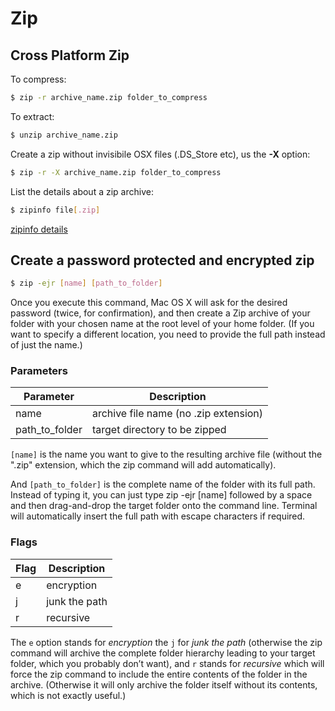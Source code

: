 # Zip

## Cross Platform Zip

To compress:
```bash
$ zip -r archive_name.zip folder_to_compress
```

To extract:
```bash
$ unzip archive_name.zip
```

Create a zip without invisibile OSX files (.DS_Store etc), us the **-X** option:
```bash
$ zip -r -X archive_name.zip folder_to_compress
```

List the details about a zip archive:
```bash
$ zipinfo file[.zip]
```

[zipinfo details](http://linux.about.com/library/cmd/blcmdl1_zipinfo.htm)

## Create a password protected and encrypted zip
```bash
$ zip -ejr [name] [path_to_folder]
```

Once you execute this command, Mac OS X will ask for the desired password (twice, for confirmation), and then create a Zip archive of your folder with your chosen name at the root level of your home folder. (If you want to specify a different location, you need to provide the full path instead of just the name.)

### Parameters

Parameter  | Description
------------- | -------------
name           | archive file name (no .zip extension)
path_to_folder | target directory to be zipped

`[name]` is the name you want to give to the resulting archive file (without the ".zip" extension, which the zip command will add automatically).

And `[path_to_folder]` is the complete name of the folder with its full path. Instead of typing it, you can just type zip -ejr [name] followed by a space and then drag-and-drop the target folder onto the command line. Terminal will automatically insert the full path with escape characters if required.

### Flags

Flag  | Description
------------- | -------------
e | encryption
j | junk the path
r | recursive

The `e` option stands for _encryption_ the `j` for _junk the path_ (otherwise the zip command will archive the complete folder hierarchy leading to your target folder, which you probably don’t want), and `r` stands for _recursive_ which will force the zip command to include the entire contents of the folder in the archive. (Otherwise it will only archive the folder itself without its contents, which is not exactly useful.)
